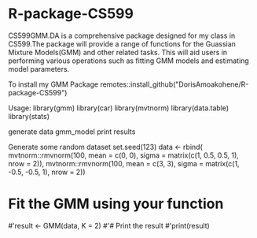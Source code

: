 # R-package-CS599
CS599GMM.DA is a comprehensive package designed for my class in CS599.The package will provide a range of functions for the Guassian Mixture Models(GMM) and other related tasks.
This will aid users in performing various operations such as fitting GMM models  and estimating model parameters. 


To install my GMM Package
remotes::install_github("DorisAmoakohene/R-package-CS599")

Usage:
library(gmm)
library(car)
library(mvtnorm)
library(data.table)
library(stats)

generate data
gmm_model
print results

Generate some random dataset
set.seed(123)
data <- rbind(
mvtnorm::rmvnorm(100, mean = c(0, 0), sigma = matrix(c(1, 0.5, 0.5, 1), nrow = 2)),
mvtnorm::rmvnorm(100, mean = c(3, 3), sigma = matrix(c(1, -0.5, -0.5, 1), nrow = 2))

# Fit the GMM using your function
#'result <- GMM(data, K = 2)
#'# Print the result
#'print(result)

